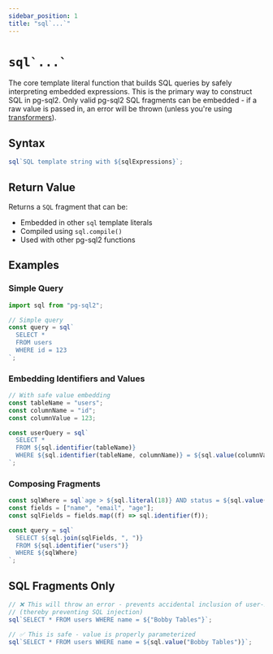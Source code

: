 ```yaml
---
sidebar_position: 1
title: "sql`...`"
---
```


# ``sql`...` ``

The core template literal function that builds SQL queries by safely
interpreting embedded expressions. This is the primary way to construct SQL in
pg-sql2. Only valid pg-sql2 SQL fragments can be embedded - if a raw value is
passed in, an error will be thrown (unless you're using
[transformers](./sql-with-transformer.md)).

## Syntax

```typescript
sql`SQL template string with ${sqlExpressions}`;
```

## Return Value

Returns a `SQL` fragment that can be:

- Embedded in other `sql` template literals
- Compiled using `sql.compile()`
- Used with other pg-sql2 functions

## Examples

### Simple Query

```js
import sql from "pg-sql2";

// Simple query
const query = sql`
  SELECT *
  FROM users
  WHERE id = 123
`;
```

### Embedding Identifiers and Values

```ts
// With safe value embedding
const tableName = "users";
const columnName = "id";
const columnValue = 123;

const userQuery = sql`
  SELECT *
  FROM ${sql.identifier(tableName)}
  WHERE ${sql.identifier(tableName, columnName)} = ${sql.value(columnValue)}
`;
```

### Composing Fragments

```js
const sqlWhere = sql`age > ${sql.literal(18)} AND status = ${sql.value("active")}`;
const fields = ["name", "email", "age"];
const sqlFields = fields.map((f) => sql.identifier(f));

const query = sql`
  SELECT ${sql.join(sqlFields, ", ")}
  FROM ${sql.identifier("users")}  
  WHERE ${sqlWhere}
`;
```

## SQL Fragments Only

```js
// ❌ This will throw an error - prevents accidental inclusion of user-input
// (thereby preventing SQL injection)
sql`SELECT * FROM users WHERE name = ${"Bobby Tables"}`;

// ✅ This is safe - value is properly parameterized
sql`SELECT * FROM users WHERE name = ${sql.value("Bobby Tables")}`;
```

